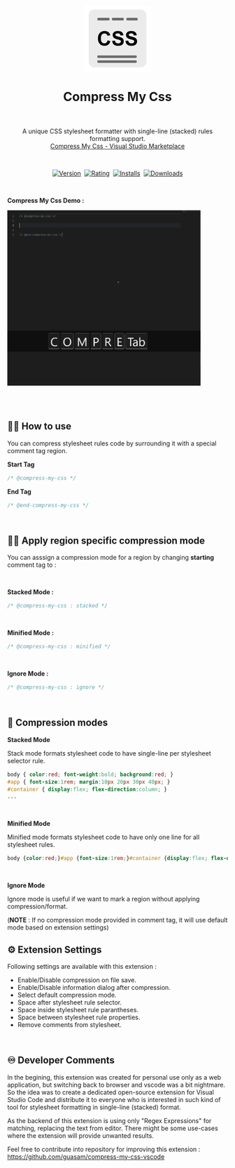 <h1 align="center">
  <br>
    <img src="images/logo.png" alt="logo" width="150">
  <br><br>
  Compress My Css
  <br><br>
</h1>
<p align="center">
  A unique CSS stylesheet formatter with single-line (stacked) rules formatting support.
  <br>
  <a href="https://marketplace.visualstudio.com/items?itemName=guasam.compress-my-css">Compress My Css - Visual Studio Marketplace</a>
</p>
<br>
<p align="center">
    <a href="https://marketplace.visualstudio.com/items?itemName=guasam.compress-my-css"><img src="https://vsmarketplacebadge.apphb.com/version-short/guasam.compress-my-css.svg?style=for-the-badge&colorA=252526&colorB=43A047&style=rounded&label=VERSION" alt="Version"></a>&nbsp;
    <a href="https://marketplace.visualstudio.com/items?itemName=guasam.compress-my-css"><img src="https://vsmarketplacebadge.apphb.com/rating-short/guasam.compress-my-css.svg?style=for-the-badge&colorA=252526&colorB=43A047&style=rounded&label=Rating" alt="Rating"></a>&nbsp;
    <a href="https://marketplace.visualstudio.com/items?itemName=guasam.compress-my-css"><img src="https://vsmarketplacebadge.apphb.com/installs-short/guasam.compress-my-css.svg?style=for-the-badge&colorA=252526&colorB=43A047&style=rounded&label=Installs" alt="Installs"></a>&nbsp;
    <a href="https://marketplace.visualstudio.com/items?itemName=guasam.compress-my-css"><img src="https://vsmarketplacebadge.apphb.com/downloads-short/guasam.compress-my-css.svg?style=for-the-badge&colorA=252526&colorB=43A047&style=rounded&label=Downloads" alt="Downloads"></a>
</p>

<br>

**Compress My Css Demo :**

<img src="images/animated/demo.gif" height="400" />

<br><br>

## 👩‍💻 How to use

You can compress stylesheet rules code by surrounding it with a special comment tag region.

**Start Tag**

```css
/* @compress-my-css */
```

**End Tag**

```css
/* @end-compress-my-css */
```

<br>

## 👩‍💻 Apply region specific compression mode

You can asssign a compression mode for a region by changing **starting** comment tag to :

<br>

**Stacked Mode :**

```css
/* @compress-my-css : stacked */
```

<br>

**Minified Mode :**

```css
/* @compress-my-css : minified */
```

<br>

**Ignore Mode :**

```css
/* @compress-my-css : ignore */
```

<br>

## 🔎 Compression modes

**Stacked Mode**

Stack mode formats stylesheet code to have single-line per stylesheet selector rule.

```css
body { color:red; font-weight:bold; background:red; }
#app { font-size:1rem; margin:10px 20px 30px 40px; }
#container { display:flex; flex-direction:column; }
...
```

<br>

**Minified Mode**

Minified mode formats stylesheet code to have only one line for all stylesheet rules.

```css
body {color:red;}#app {font-size:1rem;}#container {display:flex; flex-direction:column;}...
```

<br>

**Ignore Mode**

Ignore mode is useful if we want to mark a region without applying compression/format.

(**NOTE** : If no compression mode provided in comment tag, it will use default mode based on extension settings)
<br>

## ⚙️ Extension Settings

Following settings are available with this extension :

- Enable/Disable compression on file save.
- Enable/Disable information dialog after compression.
- Select default compression mode.
- Space after stylesheet rule selector.
- Space inside stylesheet rule parantheses.
- Space between stylesheet rule properties.
- Remove comments from stylesheet.

<br>

## ♾️ Developer Comments

In the begining, this extension was created for personal use only as a web application, but switching back to browser and vscode was a bit nightmare. So the idea was to create a dedicated open-source extension for Visual Studio Code and distribute it to everyone who is interested in such kind of tool for stylesheet formatting in single-line (stacked) format.

As the backend of this extension is using only "Regex Expressions" for matching, replacing the text from editor. There might be some use-cases where the extension will provide unwanted results.

Feel free to contribute into repository for improving this extension :<br>https://github.com/guasam/compress-my-css-vscode
